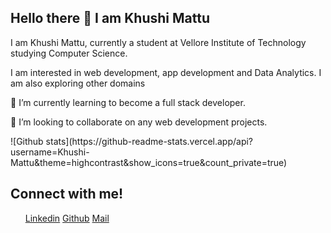 <!DOCTYPE html>
<html lang="en" data-color-mode="light" data-light-theme="light" data-dark-theme="dark_dimmed">

  <head>
    <meta charset="utf-8">
  <link rel="dns-prefetch" href="https://github.githubassets.com">
  <link rel="dns-prefetch" href="https://avatars.githubusercontent.com">
  <link rel="dns-prefetch" href="https://github-cloud.s3.amazonaws.com">
  <link rel="dns-prefetch" href="https://user-images.githubusercontent.com/">
  <link rel="preconnect" href="https://github.githubassets.com" crossorigin>
  <link rel="preconnect" href="https://avatars.githubusercontent.com">
  <link rel="stylesheet" href="https://maxcdn.bootstrapcdn.com/font-awesome/4.4.0/css/font-awesome.min.css">
  <meta name="viewport" content="width=device-width">
  <link rel="icon" href="assets/img/brand/ts2022.png" type="image/png"><!-- Font Awesome -->
    <link rel="stylesheet" href="assets/libs/@fortawesome/fontawesome-free/css/all.min.css">
    <link rel="stylesheet" href="style.css">
  </head>
  <body>
<h2>Hello there 👋 I am Khushi Mattu</h2> 
<p>I am Khushi Mattu, currently a student at Vellore Institute of Technology studying Computer Science.</p>
<p>I am interested in web development, app development and Data Analytics. I am also exploring other domains<p>
<p>🌱 I’m currently learning to become a full stack developer. </p>
<p>👯 I’m looking to collaborate on any web development projects.</p>
    <p>
    ![Github stats](https://github-readme-stats.vercel.app/api?username=Khushi-Mattu&theme=highcontrast&show_icons=true&count_private=true)
    </p>
<h2>Connect with me!</h2>
        <ul>
                <a href="https://www.linkedin.com/in/khushi-mattu/" target="_blank" class="fa fa-linkedin-square fa_custom">Linkedin</a>
                <a  href="https://github.com/Khushi-Mattu" target="_blank" class="fa fa-github fa_black">Github</a>
                <a href="mailto: khushimattu10@gmail.com" target="_blank" class="fa fa-envelope fa_red" >Mail</a>
        </ul>
<p></p>
</body>
<!--
**Khushi-Mattu/Khushi-Mattu** is a ✨ _special_ ✨ repository because its `README.md` (this file) appears on your GitHub profile.
Here are some ideas to get you started:
- 🔭 I’m currently working on ...
- 🌱 I’m currently learning ...
- 👯 I’m looking to collaborate on ...
- 🤔 I’m looking for help with ...
- 💬 Ask me about ...
- 📫 How to reach me: ...
- 😄 Pronouns: ...
- ⚡ Fun fact: ...
-->
